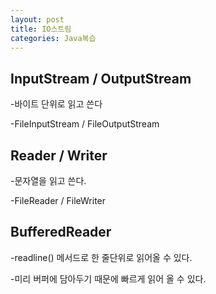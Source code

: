 ```yaml
---
layout: post
title: IO스트림
categories: Java복습
---
```


## InputStream / OutputStream

-바이트 단위로 읽고 쓴다

-FileInputStream / FileOutputStream


## Reader / Writer

-문자열을 읽고 쓴다.

-FileReader / FileWriter

## BufferedReader 

-readline() 메서드로 한 줄단위로 읽어올 수 있다.

-미리 버퍼에 담아두기 때문에 빠르게 읽어 올 수 있다.
